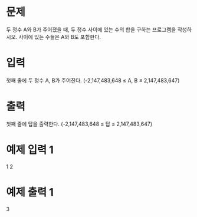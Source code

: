 # 문제
두 정수 A와 B가 주어졌을 때, 두 정수 사이에 있는 수의 합을 구하는 프로그램을 작성하시오. 사이에 있는 수들은 A와 B도 포함한다.

# 입력
첫째 줄에 두 정수 A, B가 주어진다. (-2,147,483,648 ≤ A, B ≤ 2,147,483,647)

# 출력
첫째 줄에 답을 출력한다. (-2,147,483,648 ≤ 답 ≤ 2,147,483,647)

# 예제 입력 1 
1 2
# 예제 출력 1 
3
